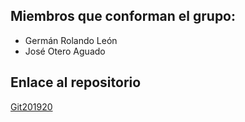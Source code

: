 ## Miembros que conforman el grupo:
* Germán Rolando León
* José Otero Aguado

## Enlace al repositorio
[Git201920](https://github.com/Gerole10/Git201920/)

